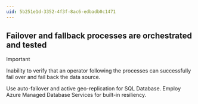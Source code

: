 ```yaml
---
uid: 5b251e1d-3352-4f3f-8ac6-edbadb0c1471
---
```

## Failover and fallback processes are orchestrated and tested

> [!IMPORTANT]
> Inability to verify that an operator following the processes can successfully fail over and fail back the data source.

Use auto-failover and active geo-replication for SQL Database. Employ Azure Managed Database Services for built-in resiliency.